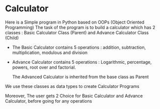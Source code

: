 # Calculator

Here is a Simple program in Python based on OOPs (Object Oriented Programming)
The task of the program is to build a calculator which has 2 classes :
Basic Calculator Class (Parent) 
and Advance Calculator Class (Child)

- The Basic Calculator contains 5 operations : addition, subtraction, multiplication, modulous and division
- Advance Calculator contains 5 operations : Logarithmic, percentage, powers, root over and factorial.

  The Advanced Calculator is inherited from the base class as Parent

We use these classes as data types to create Calculator Programs

Moreover, The user gets 2 Choice for
Basic Calculator and Advance Calculator, before going for any operations
